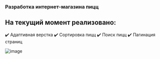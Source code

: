 ### Разработка интернет-магазина пицц

## На текущий момент реализовано:

:heavy_check_mark: Адаптивная верстка
:heavy_check_mark: Сортировка пицц
:heavy_check_mark: Поиск пицц
:heavy_check_mark: Пагинация страниц

![image](https://user-images.githubusercontent.com/35453616/213939086-2e0a8d24-18bc-466f-b1fb-bdb279d888a5.png)
